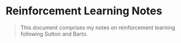 # Reinforcement Learning Notes 

> This document comprises my notes on reinforcement learning following Sutton and Barto. 

